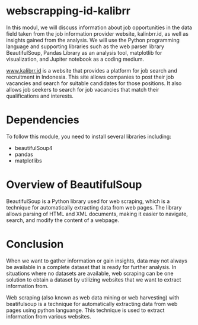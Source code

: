 # webscrapping-id-kalibrr
In this modul, we will discuss information about job opportunities in the data field taken from the job information provider website, kalinbrr.id, as well as insights gained from the analysis. We will use the Python programming language and supporting libraries such as the web parser library BeautifulSoup, Pandas Library as an analysis tool, matplotlib for visualization, and Jupiter notebook as a coding medium.

www.kalibrr.id is a website that provides a platform for job search and recruitment in Indonesia. This site allows companies to post their job vacancies and search for suitable candidates for those positions. It also allows job seekers to search for job vacancies that match their qualifications and interests.


# Dependencies

To follow this module, you need to install several libraries including:

- beautifulSoup4
- pandas
- matplotlibs

# Overview of BeautifulSoup

BeautifulSoup is a Python library used for web scraping, which is a technique for automatically extracting data from web pages. The library allows parsing of HTML and XML documents, making it easier to navigate, search, and modify the content of a webpage.

# Conclusion

When we want to gather information or gain insights, data may not always be available in a complete dataset that is ready for further analysis. In situations where no datasets are available, web scraping can be one solution to obtain a dataset by utilizing websites that we want to extract information from.

Web scraping (also known as web data mining or web harvesting) with beatifulsoup is a technique for automatically extracting data from web pages using python languange. This technique is used to extract information from various websites.